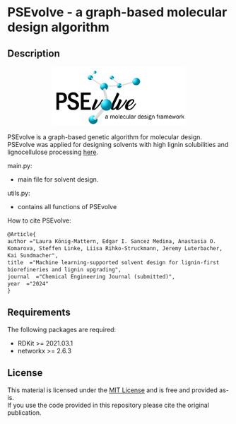 # PSEvolve - a graph-based molecular design algorithm


## Description
<p align="center">
<img src="./auxil/PSEvolve_logo.png" width="300">
</p>

PSEvolve is a graph-based genetic algorithm for molecular design. <br /> 
PSEvolve was applied for designing solvents with high lignin solubilities and lignocellulose processing [here](https://github.com/koenigmattern/PSEvolve_lignin_solvents).


main.py:
- main file for solvent design. 

utils.py:
- contains all functions of PSEvolve

How to cite PSEvolve:

```
@Article{
author ="Laura König-Mattern, Edgar I. Sancez Medina, Anastasia O. Komarova, Steffen Linke, Liisa Rihko-Struckmann, Jeremy Luterbacher, Kai Sundmacher",
title  ="Machine learning-supported solvent design for lignin-first biorefineries and lignin upgrading",
journal  ="Chemical Engineering Journal (submitted)",
year  ="2024"
}
```
## Requirements

The following packages are required:

- RDKit >= 2021.03.1
- networkx >= 2.6.3


## License 

This material is licensed under the [MIT License](LICENSE) and is free and provided as-is. <br />
If you use the code provided in this repository please cite the original publication.